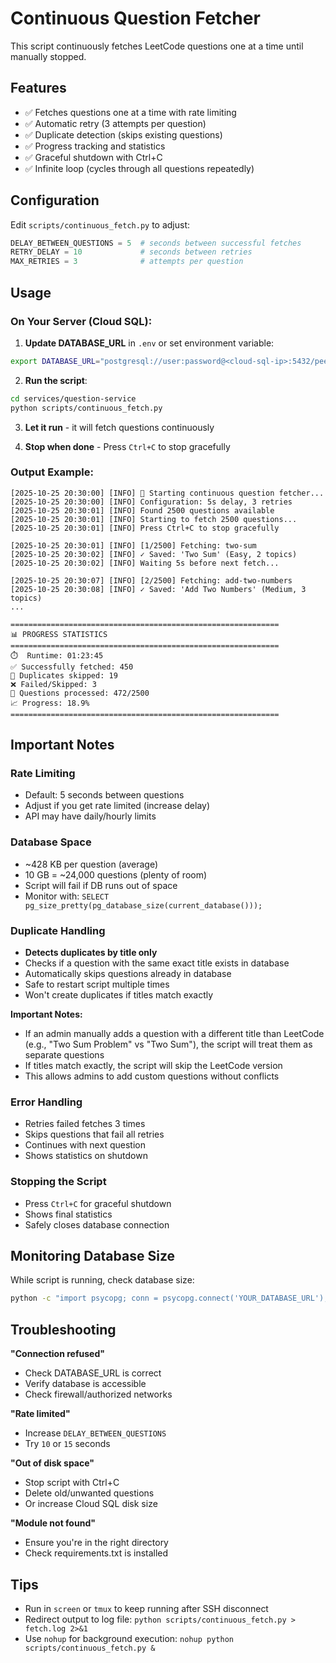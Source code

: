 # Continuous Question Fetcher

This script continuously fetches LeetCode questions one at a time until manually stopped.

## Features
- ✅ Fetches questions one at a time with rate limiting
- ✅ Automatic retry (3 attempts per question)
- ✅ Duplicate detection (skips existing questions)
- ✅ Progress tracking and statistics
- ✅ Graceful shutdown with Ctrl+C
- ✅ Infinite loop (cycles through all questions repeatedly)

## Configuration

Edit `scripts/continuous_fetch.py` to adjust:
```python
DELAY_BETWEEN_QUESTIONS = 5  # seconds between successful fetches
RETRY_DELAY = 10             # seconds between retries
MAX_RETRIES = 3              # attempts per question
```

## Usage

### On Your Server (Cloud SQL):

1. **Update DATABASE_URL** in `.env` or set environment variable:
```bash
export DATABASE_URL="postgresql://user:password@<cloud-sql-ip>:5432/peerprep_questions"
```

2. **Run the script**:
```bash
cd services/question-service
python scripts/continuous_fetch.py
```

3. **Let it run** - it will fetch questions continuously

4. **Stop when done** - Press `Ctrl+C` to stop gracefully

### Output Example:
```
[2025-10-25 20:30:00] [INFO] 🚀 Starting continuous question fetcher...
[2025-10-25 20:30:00] [INFO] Configuration: 5s delay, 3 retries
[2025-10-25 20:30:01] [INFO] Found 2500 questions available
[2025-10-25 20:30:01] [INFO] Starting to fetch 2500 questions...
[2025-10-25 20:30:01] [INFO] Press Ctrl+C to stop gracefully

[2025-10-25 20:30:01] [INFO] [1/2500] Fetching: two-sum
[2025-10-25 20:30:02] [INFO] ✓ Saved: 'Two Sum' (Easy, 2 topics)
[2025-10-25 20:30:02] [INFO] Waiting 5s before next fetch...

[2025-10-25 20:30:07] [INFO] [2/2500] Fetching: add-two-numbers
[2025-10-25 20:30:08] [INFO] ✓ Saved: 'Add Two Numbers' (Medium, 3 topics)
...

============================================================
📊 PROGRESS STATISTICS
============================================================
⏱️  Runtime: 01:23:45
✅ Successfully fetched: 450
🔁 Duplicates skipped: 19
❌ Failed/Skipped: 3
📝 Questions processed: 472/2500
📈 Progress: 18.9%
============================================================
```

## Important Notes

### Rate Limiting
- Default: 5 seconds between questions
- Adjust if you get rate limited (increase delay)
- API may have daily/hourly limits

### Database Space
- ~428 KB per question (average)
- 10 GB = ~24,000 questions (plenty of room)
- Script will fail if DB runs out of space
- Monitor with: `SELECT pg_size_pretty(pg_database_size(current_database()));`

### Duplicate Handling
- **Detects duplicates by title only**
- Checks if a question with the same exact title exists in database
- Automatically skips questions already in database
- Safe to restart script multiple times
- Won't create duplicates if titles match exactly

**Important Notes:**
- If an admin manually adds a question with a different title than LeetCode (e.g., "Two Sum Problem" vs "Two Sum"), the script will treat them as separate questions
- If titles match exactly, the script will skip the LeetCode version
- This allows admins to add custom questions without conflicts

### Error Handling
- Retries failed fetches 3 times
- Skips questions that fail all retries
- Continues with next question
- Shows statistics on shutdown

### Stopping the Script
- Press `Ctrl+C` for graceful shutdown
- Shows final statistics
- Safely closes database connection

## Monitoring Database Size

While script is running, check database size:
```bash
python -c "import psycopg; conn = psycopg.connect('YOUR_DATABASE_URL'); cur = conn.cursor(); cur.execute('SELECT pg_size_pretty(pg_database_size(current_database()))'); print('Size:', cur.fetchone()[0]); conn.close()"
```

## Troubleshooting

**"Connection refused"**
- Check DATABASE_URL is correct
- Verify database is accessible
- Check firewall/authorized networks

**"Rate limited"**
- Increase `DELAY_BETWEEN_QUESTIONS`
- Try `10` or `15` seconds

**"Out of disk space"**
- Stop script with Ctrl+C
- Delete old/unwanted questions
- Or increase Cloud SQL disk size

**"Module not found"**
- Ensure you're in the right directory
- Check requirements.txt is installed

## Tips

- Run in `screen` or `tmux` to keep running after SSH disconnect
- Redirect output to log file: `python scripts/continuous_fetch.py > fetch.log 2>&1`
- Use `nohup` for background execution: `nohup python scripts/continuous_fetch.py &`

